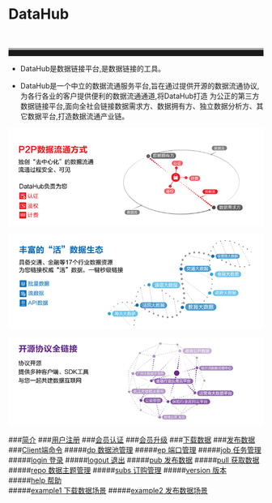 #  DataHub 
<br><hr style=" height:12px;border:none;border-top:4px solid #A9A9A9;" />

- DataHub是数据链接平台,是数据链接的工具。

- DataHub是一个中立的数据流通服务平台,旨在通过提供开源的数据流通协议,为各行各业的客户提供便利的数据流通通道,将DataHub打造 为公正的第三方数据链接平台,面向全社会链接数据需求方、数据拥有方、独立数据分析方、其它数据平台,打造数据流通产业链。

![](img/data_flow.png) 

![](img/data_ecosystem.png)

![](img/oss_license.png)


###[简介](README.md)
###[用户注册](member.md)
###[会员认证](certification.md)
###[会员升级](upgrade.md)
###[下载数据](demander.md)
###[发布数据](supplier.md)
###[Client端命令](client.md)
#####[dp 数据池管理](dp.md)
#####[ep 端口管理](ep.md)
#####[job 任务管理](job.md)
#####[login 登录](login.md)
#####[logout  退出](logout.md)
#####[pub  发布数据](pub.md)
#####[pull 获取数据](pull.md)
#####[repo  数据主题管理](repo.md)
#####[subs 订购管理](subs.md)
#####[version  版本](version.md)
#####[help  帮助](help.md)  
#####[example1 下载数据场景](example1.md) 
#####[example2 发布数据场景](example1.md)

